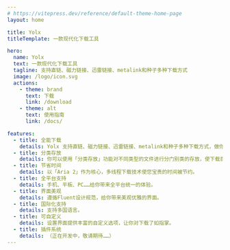 ```yaml
---
# https://vitepress.dev/reference/default-theme-home-page
layout: home

title: Yolx
titleTemplate: 一款现代化下载工具

hero:
  name: Yolx
  text: 一款现代化下载工具
  tagline: 支持直链、磁力链接、迅雷链接、metalink和种子多种下载方式
  image: /logo/icon.svg
  actions:
    - theme: brand
      text: 下载
      link: /download
    - theme: alt
      text: 使用指南
      link: /docs/

features:
  - title: 全能下载
    details: Yolx 支持直链、磁力链接、迅雷链接、metalink和种子多种下载方式，做你的全能下载器。
  - title: 分类存放
    details: 你可以使用「分类存放」功能对不同类型的文件进行分门别类的存放，使下载目录更加优雅。
  - title: 节省时间
    details: 以「Aria 2」作为核心，多线程下载技术使您宝贵的时间被节约。
  - title: 全平台支持
    details: 手机、平板、PC……给你带来全平台统一的体验。
  - title: 界面美观
    details: 遵循Fluent设计规范，给你带来美观优雅的界面。
  - title: 国际化支持
    details: 支持多国语言。
  - title: 可自定义
    details: 设置界面提供丰富的自定义选项，让你对下载了如指掌。
  - title: 插件系统
    details: （正在开发中，敬请期待……）
---
```


